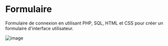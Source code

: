# Formulaire
Formulaire de connexion en utilisant PHP, SQL, HTML et CSS  pour créer un formulaire d'interface utilisateur.

![image](https://github.com/soyguillaume/Formulaire/assets/98893336/de819df4-4771-4d9e-8213-2118e472dd94)
